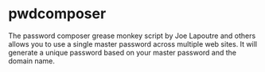pwdcomposer
===========

The password composer grease monkey script by Joe Lapoutre 
and others allows you to use a single master password across multiple web sites.
It will generate a unique password based on your master password and the
domain name.
